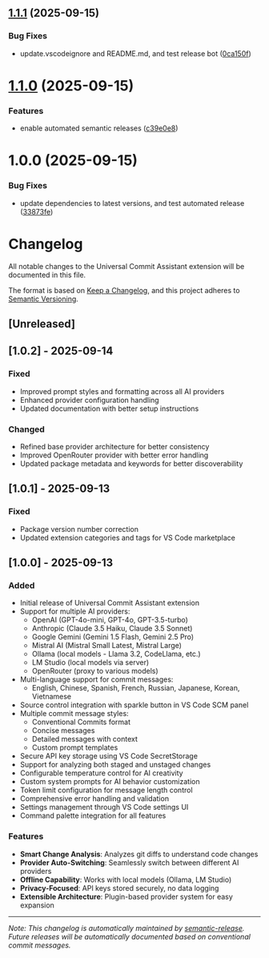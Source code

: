## [1.1.1](https://github.com/gianged/universal-commit-assistant/compare/v1.1.0...v1.1.1) (2025-09-15)


### Bug Fixes

* update.vscodeignore and README.md, and test release bot ([0ca150f](https://github.com/gianged/universal-commit-assistant/commit/0ca150f50224885326307b9628d831ce79411157))

# [1.1.0](https://github.com/gianged/universal-commit-assistant/compare/v1.0.0...v1.1.0) (2025-09-15)


### Features

* enable automated semantic releases ([c39e0e8](https://github.com/gianged/universal-commit-assistant/commit/c39e0e8d3168f61213c044f2763ea0d8fff8c3b7))

# 1.0.0 (2025-09-15)


### Bug Fixes

* update dependencies to latest versions, and test automated release ([33873fe](https://github.com/gianged/universal-commit-assistant/commit/33873fe7d6b80e8f616fc6b1251ac1c32f2bfcbe))

# Changelog

All notable changes to the Universal Commit Assistant extension will be documented in this file.

The format is based on [Keep a Changelog](https://keepachangelog.com/en/1.0.0/),
and this project adheres to [Semantic Versioning](https://semver.org/spec/v2.0.0.html).

## [Unreleased]

## [1.0.2] - 2025-09-14

### Fixed
- Improved prompt styles and formatting across all AI providers
- Enhanced provider configuration handling
- Updated documentation with better setup instructions

### Changed
- Refined base provider architecture for better consistency
- Improved OpenRouter provider with better error handling
- Updated package metadata and keywords for better discoverability

## [1.0.1] - 2025-09-13

### Fixed
- Package version number correction
- Updated extension categories and tags for VS Code marketplace

## [1.0.0] - 2025-09-13

### Added
- Initial release of Universal Commit Assistant extension
- Support for multiple AI providers:
  - OpenAI (GPT-4o-mini, GPT-4o, GPT-3.5-turbo)
  - Anthropic (Claude 3.5 Haiku, Claude 3.5 Sonnet)
  - Google Gemini (Gemini 1.5 Flash, Gemini 2.5 Pro)
  - Mistral AI (Mistral Small Latest, Mistral Large)
  - Ollama (local models - Llama 3.2, CodeLlama, etc.)
  - LM Studio (local models via server)
  - OpenRouter (proxy to various models)
- Multi-language support for commit messages:
  - English, Chinese, Spanish, French, Russian, Japanese, Korean, Vietnamese
- Source control integration with sparkle button in VS Code SCM panel
- Multiple commit message styles:
  - Conventional Commits format
  - Concise messages
  - Detailed messages with context
  - Custom prompt templates
- Secure API key storage using VS Code SecretStorage
- Support for analyzing both staged and unstaged changes
- Configurable temperature control for AI creativity
- Custom system prompts for AI behavior customization
- Token limit configuration for message length control
- Comprehensive error handling and validation
- Settings management through VS Code settings UI
- Command palette integration for all features

### Features
- **Smart Change Analysis**: Analyzes git diffs to understand code changes
- **Provider Auto-Switching**: Seamlessly switch between different AI providers
- **Offline Capability**: Works with local models (Ollama, LM Studio)
- **Privacy-Focused**: API keys stored securely, no data logging
- **Extensible Architecture**: Plugin-based provider system for easy expansion

---

*Note: This changelog is automatically maintained by [semantic-release](https://github.com/semantic-release/semantic-release).
Future releases will be automatically documented based on conventional commit messages.*
